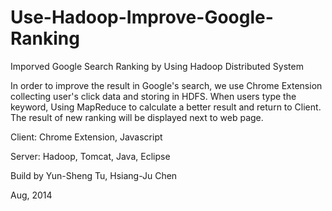 # Use-Hadoop-Improve-Google-Ranking
Imporved Google Search Ranking by Using Hadoop Distributed System

In order to improve the result in Google's search, we use Chrome Extension collecting user's click data and storing in HDFS. When users type the keyword, Using MapReduce to calculate a better result and return to Client. The result of new ranking will be displayed next to web page.

Client: Chrome Extension, Javascript

Server: Hadoop, Tomcat, Java, Eclipse

Build by Yun-Sheng Tu, Hsiang-Ju Chen

Aug, 2014
